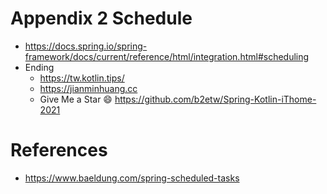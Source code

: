 # Appendix 2 Schedule
* https://docs.spring.io/spring-framework/docs/current/reference/html/integration.html#scheduling
* Ending
  * https://tw.kotlin.tips/
  * https://jianminhuang.cc
  * Give Me a Star 😄 https://github.com/b2etw/Spring-Kotlin-iThome-2021

# References
* https://www.baeldung.com/spring-scheduled-tasks
